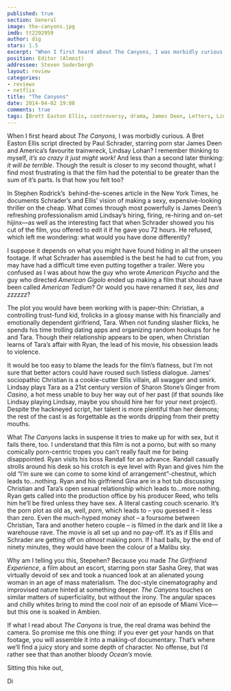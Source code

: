 ```yaml
---
published: true
section: General
image: the-canyons.jpg
imdb: tt2292959
author: dig
stars: 1.5
excerpt: "When I first heard about The Canyons, I was morbidly curious. A Bret Easton Ellis script directed by Paul Schrader, starring porn star James Deen and America's favourite trainwreck, Lindsay Lohan?"
position: Editor (Almost)
addressee: Steven Soderbergh
layout: review
categories: 
- reviews
- netflix
title: "The Canyons"
date: 2014-04-02 19:08
comments: true
tags: [Brett Easton Ellis, controversy, drama, James Deen, Letters, Lindsay Lohan, Paul Schrader]
---
```

<p class="Normal1">When I first heard about <em>The Canyons, </em>I was morbidly curious. A Bret Easton Ellis script directed by Paul Schrader, starring porn star James Deen and America&rsquo;s favourite trainwreck, Lindsay Lohan? I remember thinking to myself, <em>it&rsquo;s so crazy it just might work!</em> And less than a second later thinking: <em>it will be terrible</em>. Though the result is closer to my second thought, what I find most frustrating is that the film had the potential to be greater than the sum of it&rsquo;s parts. Is that how you felt too?</p>
<p class="Normal1">In Stephen Rodrick&rsquo;s&nbsp; behind-the-scenes article in the New York Times, he documents Schrader&rsquo;s and Ellis&rsquo; vision of making a sexy, expensive-looking thriller on the cheap. What comes through most powerfully is James Deen&rsquo;s refreshing professionalism amid Lindsay&rsquo;s hiring, firing, re-hiring and on-set hijinx&mdash;as well as the interesting fact that when Schrader showed you his cut of the film, you offered to edit it if he gave you 72 hours. He refused, which left me wondering: what would you have done differently?</p>
<p class="Normal1">I suppose it depends on what you might have found hiding in all the unseen footage. If what Schrader has assembled is the best he had to cut from, you may have had a difficult time even putting together a trailer. Were you confused as I was about how the guy who wrote <em>American Psycho</em> and the guy who directed <em>American Gigolo</em> ended up making a film that should have been called <em>American Tedium</em>? Or would you have renamed it <em>sex, lies and zzzzzz</em>?</p>
<p class="Normal1">The plot you would have been working with is paper-thin: Christian, a controlling trust-fund kid, frolicks in a glossy manse with his financially and emotionally dependent girlfriend, Tara. When not funding slasher flicks, he spends his time trolling dating apps and organizing random hookups for he and Tara. Though their relationship appears to be open, when Christian learns of Tara&rsquo;s affair with Ryan, the lead of his movie, his obsession leads to violence.</p>
<p class="Normal1">It would be too easy to blame the leads for the film&rsquo;s flatness, but I&rsquo;m not sure that better actors could have roused such listless dialogue. James&rsquo; sociopathic Christian is a cookie-cutter Ellis villain, all swagger and smirk. Lindsay plays Tara as a 21st century version of Sharon Stone&rsquo;s Ginger from <em>Casino</em>, a hot mess unable to buy her way out of her past (if that sounds like Lindsay playing Lindsay, maybe you should hire her for your next project). Despite the hackneyed script, her talent is more plentiful than her demons; the rest of the cast is as forgettable as the words dripping from their pretty mouths.</p>
<p class="Normal1">What <em>The Canyons</em> lacks in suspense it tries to make up for with sex, but it fails there, too. I understand that this film is not a porno, but with so many comically porn-centric tropes you can&rsquo;t really fault me for being disappointed. Ryan visits his boss Randall for an advance. Randall casually strolls around his desk so his crotch is eye level with Ryan and gives him the old &ldquo;I&rsquo;m sure we can come to some kind of arrangement&rdquo;-chestnut, which leads to&#8230;nothing. Ryan and his girlfriend Gina are in a hot tub discussing Christian and Tara&rsquo;s open sexual relationship which leads to&#8230;more nothing. Ryan gets called into the production office by his producer Reed, who tells him he&rsquo;ll be fired unless they have sex. A literal casting couch scenario. It&rsquo;s the porn plot as old as, well, <em>porn</em>, which leads to &ndash; you guessed it &ndash; less than zero. Even the much-hyped money shot &ndash; a foursome between Christian, Tara and another hetero couple &ndash; is filmed in the dark and lit like a warehouse rave. The movie is all set up and no pay-off. It&rsquo;s as if Ellis and Schrader are getting off on <em>almost</em> making porn. If I had balls, by the end of ninety minutes, they would have been the colour of a Malibu sky.</p>
<p class="Normal1">Why am I telling you this, Stepehen? Because you made <em>The Girlfriend Experience</em>, a film about an escort, starring porn star Sasha Grey, that was virtually devoid of sex and took a nuanced look at an alienated young woman in an age of mass materialism. The doc-style cinematography and improvised nature hinted at something deeper. <em>The Canyons</em> touches on similar matters of superficiality, but without the irony. The angular spaces and chilly whites bring to mind the cool noir of an episode of Miami Vice&mdash;but this one is soaked in Ambien.&nbsp;</p>
<p class="Normal1">If what I read about <em>The Canyons</em> is true, the real drama was behind the camera. So promise me this one thing: if you ever get your hands on that footage, you will assemble it into a making-of documentary. That&rsquo;s where we&rsquo;ll find a juicy story and some depth of character. No offense, but I&rsquo;d rather see that than<em> </em>another bloody <em>Ocean&rsquo;s </em>movie<em>.</em></p>
<p class="Normal1">Sitting this hike out,</p>
<p class="Normal1">Di</p>
